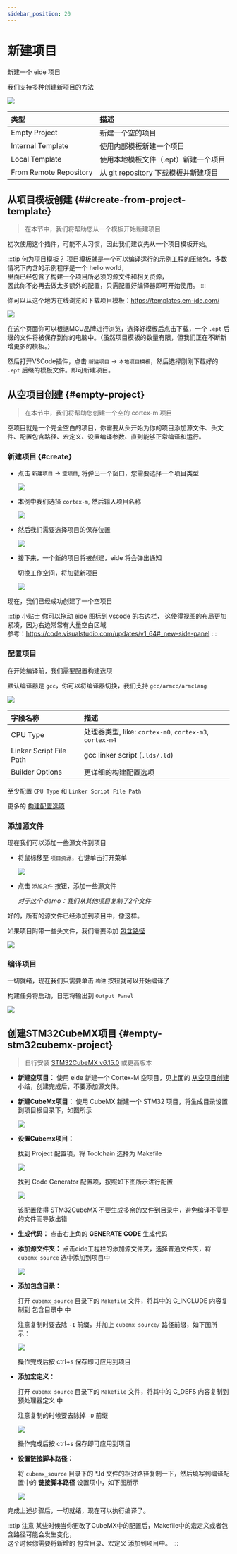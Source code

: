 ```yaml
---
sidebar_position: 20
---
```


# 新建项目

新建一个 eide 项目

我们支持多种创建新项目的方法

![](/docs_img/create_prj_sel.png)

|类型|描述|
|:----|:----|
|Empty Project|新建一个空的项目|
|Internal Template|使用内部模板新建一个项目|
|Local Template|使用本地模板文件（.ept）新建一个项目|
|From Remote Repository|从 [git repository](https://github.com/github0null/eide-templates) 下载模板并新建项目|

## 从项目模板创建 {##create-from-project-template}

> 在本节中，我们将帮助您从一个模板开始新建项目

初次使用这个插件，可能不太习惯，因此我们建议先从一个项目模板开始。

:::tip 何为项目模板？
项目模板就是一个可以编译运行的示例工程的压缩包，多数情况下内含的示例程序是一个 hello world，<br/>
里面已经包含了构建一个项目所必须的源文件和相关资源，<br/>
因此你不必再去做太多额外的配置，只需配置好编译器即可开始使用。
:::

你可以从这个地方在线浏览和下载项目模板：https://templates.em-ide.com/

![](/docs_img/templates_page.png)

在这个页面你可以根据MCU品牌进行浏览，选择好模板后点击下载，一个 `.ept` 后缀的文件将被保存到你的电脑中。（虽然项目模板的数量有限，但我们正在不断新增更多的模板。）

然后打开VSCode插件，点击 `新建项目` -> `本地项目模板`，然后选择刚刚下载好的 `.ept` 后缀的模板文件。即可新建项目。

## 从空项目创建 {#empty-project}

> 在本节中，我们将帮助您创建一个空的 cortex-m 项目

空项目就是一个完全空白的项目，你需要从头开始为你的项目添加源文件、头文件、配置包含路径、宏定义、设置编译参数、直到能够正常编译和运行。

### 新建项目 {#create}

- 点击 `新建项目` -> `空项目`, 将弹出一个窗口，您需要选择一个项目类型

  ![](/docs_img/new_prj_typ.png)

- 本例中我们选择 `cortex-m`, 然后输入项目名称

  ![](/docs_img/new_prj_name.png)

- 然后我们需要选择项目的保存位置
  
  ![](/docs_img/new_prj_loc_sel.png)

- 接下来，一个新的项目将被创建，eide 将会弹出通知

  切换工作空间，将加载新项目

  ![](/docs_img/new_prj_preview.png)

现在，我们已经成功创建了一个空项目

:::tip 小贴士
你可以拖动 eide 图标到 vscode 的右边栏，
这使得视图的布局更加紧凑，因为右边常常有大量空白区域<br/>
参考：https://code.visualstudio.com/updates/v1_64#_new-side-panel
:::

### 配置项目

在开始编译前，我们需要配置构建选项

默认编译器是 `gcc`，你可以将编译器切换，我们支持 `gcc/armcc/armclang`

![](/docs_img/new_prj_cc_cfg.png)

|字段名称|描述|
|:--|:--|
|CPU Type|处理器类型, like: `cortex-m0`, `cortex-m3`, `cortex-m4`|
|Linker Script File Path|gcc linker script (`.lds/.ld`)|
|Builder Options|更详细的构建配置选项|

至少配置 `CPU Type` 和 `Linker Script File Path`

更多的 [构建配置选项](../modules/builder)

### 添加源文件

现在我们可以添加一些源文件到项目

- 将鼠标移至 `项目资源`，右键单击打开菜单

  ![](/docs_img/new_prj_add_srcs.png)

- 点击 `添加文件` 按钮，添加一些源文件

  *对于这个 demo：我们从其他项目复制了2个文件*

好的，所有的源文件已经添加到项目中，像这样。

如果项目附带一些头文件，我们需要添加 [包含路径](../modules/project_attr)

![](/docs_img/new_prj_add_src_preview.png)

### 编译项目

一切就绪，现在我们只需要单击 `构建` 按钮就可以开始编译了

构建任务将启动，日志将输出到 `Output Panel`

![](/docs_img/new_prj_build.png)

## 创建STM32CubeMX项目 {#empty-stm32cubemx-project}

> 自行安装 [STM32CubeMX v6.15.0](https://www.st.com.cn/zh/development-tools/stm32cubemx.html) 或更高版本

- **新建空项目：** 使用 eide 新建一个 Cortex-M 空项目，见上面的 [从空项目创建](#empty-project) 小结，创建完成后，不要添加源文件。

- **新建CubeMx项目：** 使用 CubeMX 新建一个 STM32 项目，将生成目录设置到项目根目录下，如图所示

  ![](/docs_img/stm32cubemx/cubemx-1.png)

- **设置Cubemx项目：**

  找到 Project 配置项，将 Toolchain 选择为 Makefile

  ![](/docs_img/stm32cubemx/cubemx_tool.png)

  找到 Code Generator 配置项，按照如下图所示进行配置

  ![](/docs_img/stm32cubemx/cubemx_cg.png)

  该配置使得 STM32CubeMX 不要生成多余的文件到目录中，避免编译不需要的文件而导致出错

- **生成代码：** 点击右上角的 **GENERATE CODE** 生成代码

- **添加源文件夹：** 点击eide工程栏的添加源文件夹，选择普通文件夹，将 `cubemx_source` 选中添加到项目中

  ![](/docs_img/stm32cubemx/cubemx-2.png)

- **添加包含目录：**

  打开 `cubemx_source` 目录下的 `Makefile` 文件，将其中的 C_INCLUDE 内容复制到 包含目录中 中

  注意复制时要去除 `-I` 前缀，并加上 `cubemx_source/` 路径前缀，如下图所示：

  ![](/docs_img/stm32cubemx/cubemx-3.png)

  操作完成后按 ctrl+s 保存即可应用到项目

- **添加宏定义：** 

  打开 `cubemx_source` 目录下的 `Makefile` 文件，将其中的 C_DEFS 内容复制到 预处理器定义 中

  注意复制的时候要去除掉 `-D` 前缀

  ![](/docs_img/stm32cubemx/cubemx-4.png)

  操作完成后按 ctrl+s 保存即可应用到项目

- **设置链接脚本路径：**

  将 `cubemx_source` 目录下的 *.ld 文件的相对路径复制一下，然后填写到编译配置中的 **链接脚本路径** 设置项中，如下图所示

  ![](/docs_img/stm32cubemx/lds_cfg.png)

完成上述步骤后，一切就绪，现在可以执行编译了。

:::tip 注意
某些时候当你更改了CubeMX中的配置后，Makefile中的宏定义或者包含路径可能会发生变化，<br/>
这个时候你需要将新增的 包含目录、宏定义 添加到项目中。
:::
